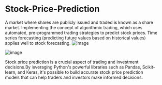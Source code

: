 # Stock-Price-Prediction
A market where shares are publicly issued and traded is known as a share market.
Implementing the concept of algorithmic trading, which uses automated, pre-programmed trading strategies to predict stock prices.
Time series forecasting (predicting future values based on historical values) applies well to stock forecasting.
![image](https://github.com/user-attachments/assets/e5c20542-0fb7-4e2b-8861-83997c62f23c)

![image](https://github.com/user-attachments/assets/91810fde-5bf3-47d7-bb92-926e472fb3e6)

Stock price prediction is a crucial aspect of trading and investment decisions.By leveraging Python's powerful libraries such as Pandas, Scikit-learn, and Keras, it's possible to build accurate stock price prediction models that can help traders and investors make informed decisions.
